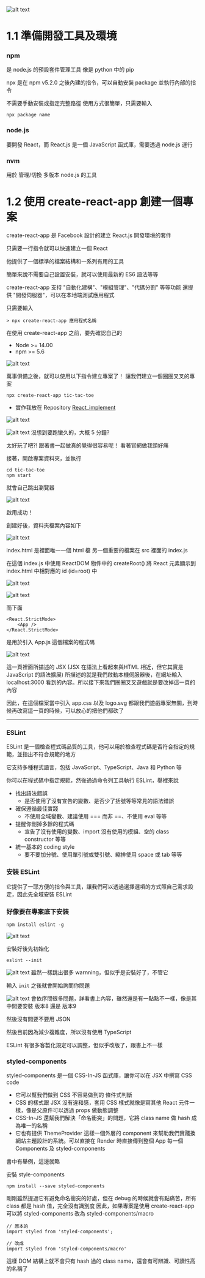 ![alt text](ch1_img/0_image.png)

# 1.1 準備開發工具及環境

### npm
是 node.js 的預設套件管理工具
像是 python 中的 pip

npx 是在 npm v5.2.0 之後內建的指令，可以自動安裝 package 並執行內部的指令

不需要手動安裝或指定完整路徑
使用方式很簡單，只需要輸入
```JS
npx package name
```

### node.js
要開發 React，而 React.js 是一個 JavaScript 函式庫，需要透過 node.js 運行

### nvm
用於 管理/切換 多版本 node.js 的工具


# 1.2 使用 create-react-app 創建一個專案
create-react-app 是 Facebook 設計的建立 React.js 開發環境的套件

只需要一行指令就可以快速建立一個 React

他提供了一個標準的檔案結構和一系列有用的工具

簡單來說不需要自己設置安裝，就可以使用最新的 ES6 語法等等

create-react-app 支持 "自動化建構"、"模組管理"、"代碼分割" 等等功能
還提供 "開發伺服器"，可以在本地端測試應用程式

只需要輸入
```JS
> npx create-react-app 應用程式名稱
```

在使用 create-react-app 之前，要先確認自己的 
* Node >= 14.00
* npm  >= 5.6

![alt text](ch1_img/image.png)


萬事俱備之後，就可以使用以下指令建立專案了！
讓我們建立一個圈圈叉叉的專案
```JS
npx create-react-app tic-tac-toe
```
* 實作我放在 Repository [React_implement](https://github.com/chullin/React_implement)

![alt text](ch1_img/image-1.png)

![alt text](ch1_img/image-2.png)
沒想到要跑蠻久的，大概 5 分鐘?

太好玩了吧?! 跟著書一起做真的覺得很容易呢！
看著官網做我頭好痛

接著，開啟專案資料夾，並執行
```JS
cd tic-tac-toe
npm start
```

就會自己跳出瀏覽器

![alt text](ch1_img/image-3.png)

啟用成功！

創建好後，資料夾檔案內容如下

![alt text](ch1_img/image-4.png)

index.html 是裡面唯一一個 html 檔
另一個重要的檔案在 src 裡面的 index.js

在這個 index.js 中使用 ReactDOM 物件中的 createRoot() 將 React 元素顯示到 index.html 中相對應的 id (id=root) 中

![alt text](ch1_img/image-5.png)

![alt text](ch1_img/image-6.png)

而下面

```JS
<React.StrictMode>
    <App />
</React.StrictMode>
```
是用於引入 App.js 這個檔案的程式碼

![alt text](ch1_img/image-7.png)

這一頁裡面所描述的 JSX (JSX 在語法上看起來與HTML 相近，但它其實是JavaScript 的語法擴展)
所描述的就是我們啟動本機伺服器後，在網址輸入 localhost:3000 看到的內容。所以接下來我們圈圈叉叉遊戲就是要改掉這一頁的內容

因此，在這個檔案當中引入 app.css 以及 logo.svg 都跟我們遊戲專案無關，到時候再改寫這一頁的時候，可以放心的把他們都砍了


<hr>

### ESLint
ESLint 是一個檢查程式碼品質的工具，他可以用於檢查程式碼是否符合指定的規範，並指出不符合規範的地方

它支持多種程式語言，包括 JavaScript、TypeScript、Java 和 Python 等

你可以在程式碼中指定規範，然後通過命令列工具執行 ESLint，舉裡來說

* 找出語法錯誤
    * 是否使用了沒有宣告的變數、是否少了括號等等常見的語法錯誤
* 確保遵循最佳實踐
    * 不使用全域變數、建議使用 === 而非 ==、不使用 eval 等等
* 提醒你刪掉多餘的程式碼
    * 宣告了沒有使用的變數、import 沒有使用的模組、空的 class constructor 等等
* 統一基本的 coding style
    * 要不要加分號、使用單引號或雙引號、縮排使用 space 或 tab 等等


### 安裝 ESLint

它提供了一耶方便的指令與工具，讓我們可以透過選擇選項的方式照自己需求設定，因此先全域安裝 ESLint

### 好像要在專案底下安裝
```JS
npm install eslint -g
```

![alt text](ch1_img/image-8.png)

安裝好後先初始化
```JS
eslint --init
```
![alt text](ch1_img/image-10.png)
雖然一樣跳出很多 warnning，但似乎是安裝好了，不管它

輸入 `init` 之後就會開始詢問你問題

![alt text](ch1_img/image-9.png)
會依序問很多問題，詳看書上內容，雖然還是有一點點不一樣，像是其中問要安裝 版本8 還是 版本9

然後沒有問要不要用 JSON

然後目前因為減少複雜度，所以沒有使用 TypeScript

ESLint 有很多客製化規定可以調整，但似乎改版了，跟書上不一樣

### styled-components
styled-components 是一個 CSS-In-JS 函式庫，讓你可以在 JSX 中撰寫 CSS code

* 它可以幫我們做到 CSS 不容易做到的 條件式判斷
* CSS 的樣式跟 JSX 沒有違和感，套用 CSS 樣式就像是寫其他 React 元件一樣，像是父原件可以透過 props 做動態調整
* CSS-In-JS 還幫我們解決「命名衝突」的問題，它將 class name 做 hash 成為唯一的名稱
* 它也有提供 ThemeProvider 這樣一個外層的 component 來幫助我們實踐換網站主題設計的系統。可以直接在 Render 時直接傳到整個 App 每一個 Components 及 styled-components

書中有舉例，這邊就略

安裝 style-components
```JS
npm install --save styled-components
```

剛剛雖然提過它有避免命名衝突的好處，但在 debug 的時候就會有點痛苦，所有 class 都是 hash 值，完全沒有識別度
因此，如果專案是使用 create-react-app 可以將
styled-components
改為
styled-components/macro

```JS
// 原本的
import styled from 'styled-components';

// 改成
import styled from 'styled-components/macro'
```

這樣 DOM 結構上就不會只有 hash 過的 class name，還會有可辨識、可讀性高的名稱了